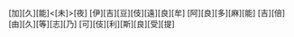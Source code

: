 [加][久][能]<[未]>[夜] [伊][吉][豆][伎][遠][良][牟] [阿][良][多][麻][能] [吉][倍][由][久][等][志][乃] [可][伎][利][斯][良][受][提]
